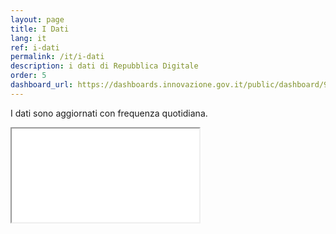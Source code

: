 ```yaml
---
layout: page
title: I Dati
lang: it
ref: i-dati
permalink: /it/i-dati
description: i dati di Repubblica Digitale
order: 5
dashboard_url: https://dashboards.innovazione.gov.it/public/dashboard/91eb75f5-f214-4653-9282-2f83082f9c38
---
```

I dati sono aggiornati con frequenza quotidiana. 


<div class="embed-responsive embed-responsive-1by1 iframe-dati-container">
<iframe src="{{ page.dashboard_url }}" class="embed-responsive-item iframe-dati" ></iframe>
</div>
